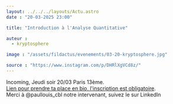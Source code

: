 ```yaml
---
layout: ../../../layouts/Actu.astro
date : "20-03-2025 23:00"

title: "Introduction à l'Analyse Quantitative"

auteur :
  - kryptosphere

image : "/assets/fildactus/evenements/03-20-kryptosphere.jpg"

source : "https://www.instagram.com/p/DHRlXgVCd8z/"
---
```


Incoming, Jeudi soir 20/03 Paris 13ème.  
[Lien pour prendre ta place en bio, l'inscription est obligatoire](https://lu.ma/avae703a?fbclid=PAZXh0bgNhZW0CMTEAAaZ44bse4ddZXAxOmcWzIJq5NCPkYz879j6LBx2aMgfLw7tj9gcgEGz0YCM_aem_fZXLg0hGrx1Mv8wNv_2lvA).  
Merci à @paullouis_cbl notre intervenant, suivez le sur LinkedIn